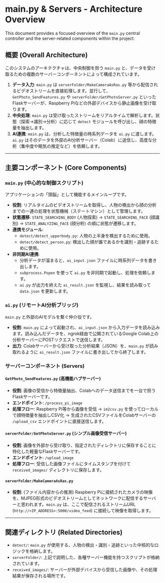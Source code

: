 # main.py & Servers - Architecture Overview

This document provides a focused overview of the `main.py` central controller and the server-related components within the project.

## 概要 (Overall Architecture)

このシステムのアーキテクチャは、中央制御を担う `main.py` と、データを受け取るための複数のサーバーコンポーネントによって構成されています。

1.  **データ入力**: `main.py` は `serverFolder/MakeCameraAsRas.py` 等から配信されるビデオストリームを直接処理します。並行して、`GetPhoto_SendFeatures.py` や `serverFolder/GetPhotoServer.py` といったFlaskサーバーが、Raspberry Piなどの外部デバイスから静止画像を受け取ります。
2.  **中央処理**: `main.py` は受け取ったストリームをリアルタイムで解析します。状態（探索→識別→分析）に応じて `detect` モジュールを呼び出し、顔の特徴量を抽出します。
3.  **AI連携**: `main.py` は、分析した特徴量の時系列データを `ai.py` に渡します。`ai.py` はそのデータを外部のAI分析サーバー（Colab）に送信し、高度な分析（集中度や眠気の推定など）を依頼します。

---

## 主要コンポーネント (Core Components)

### `main.py` (中心的な制御スクリプト)

アプリケーションの「頭脳」として機能するメインループです。

-   **役割**: リアルタイムのビデオストリームを取得し、人物の検出から顔の分析までの一連の処理を状態機械（ステートマシン）として管理します。
-   **状態遷移**: `STATE_SEARCHING_BODY` (人物探索) → `STATE_SEARCHING_FACE` (顔識別) → `STATE_ANALYZING_FACE` (顔分析) の順に状態が遷移します。
-   **連携モジュール**:
    -   `detect/detect_upperbody.py`: 人物の上半身を検出するために使用。
    -   `detect/detect_person.py`: 検出した顔が誰であるかを識別・追跡するために使用。
-   **非同期AI連携**:
    -   分析データが溜まると、`ai_input.json` ファイルに時系列データを書き出します。
    -   `subprocess.Popen` を使って `ai.py` を非同期で起動し、処理を依頼します。
    -   `ai.py` が出力を終えた `ai_result.json` を監視し、結果を読み取って `data.json` を更新します。

### `ai.py` (リモートAI分析ブリッジ)

`main.py` と外部のAIモデルを繋ぐ仲介役です。

-   **役割**: `main.py` によって起動され、`ai_input.json` から入力データを読み込みます。読み込んだデータを、ngrok経由で公開されているGoogle Colab上の分析サーバーにPOSTリクエストで送信します。
-   **出力**: Colabサーバーから受け取った分析結果（JSON）を、`main.py` が読み取れるように `ai_result.json` ファイルに書き出してから終了します。

### サーバーコンポーネント (Servers)

#### `GetPhoto_SendFeatures.py` (高機能ハブサーバー)

-   **役割**: 画像の受信から特徴量抽出、Colabへのデータ送信までを一台で担うFlaskサーバーです。
-   **エンドポイント**: `/process_pi_image`
-   **処理フロー**: Raspberry Pi等から画像を受信 → `im2csv.py` を使ってローカルで顔特徴量を抽出しCSV化 → 生成されたCSVファイルをColabサーバーの `/upload_csv` エンドポイントに直接送信します。

#### `serverFolder/GetPhotoServer.py` (シンプル画像受信サーバー)

-   **役割**: 画像を外部から受け取り、指定されたディレクトリに保存することに特化した軽量なFlaskサーバーです。
-   **エンドポイント**: `/upload_image`
-   **処理フロー**: 受信した画像ファイルにタイムスタンプを付けて `received_images/` ディレクトリに保存します。

#### `serverFolder/MakeCameraAsRas.py`

-   **役割**: (ファイル内容からの推測) Raspberry Piに接続されたカメラの映像を、MJPEG形式のビデオストリームとしてネットワークに配信するサーバーと思われます。`main.py` は、ここで配信されるストリームURL (`http://<IP_ADDRESS>:5000/video_feed`) に接続して映像を取得します。

---

## 関連ディレクトリ (Related Directories)

-   `detect/`: `main.py` が使用する、人物の検出・識別・追跡といった中核的なロジックを格納します。
-   `serverFolder/`: 上記で説明した、各種サーバー機能を持つスクリプトが格納されています。
-   `received_images/`: サーバーが外部デバイスから受信した画像や、その処理結果が保存される場所です。
